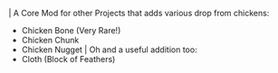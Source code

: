 | A Core Mod for other Projects that adds various drop from chickens:
 - Chicken Bone (Very Rare!)
 - Chicken Chunk
 - Chicken Nugget
| Oh and a useful addition too:
 - Cloth (Block of Feathers)
